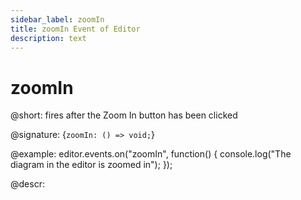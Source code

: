 ```yaml
---
sidebar_label: zoomIn
title: zoomIn Event of Editor
description: text
---
```


# zoomIn

@short: fires after the Zoom In button has been clicked

@signature: {`zoomIn: () => void;`}

@example:
editor.events.on("zoomIn", function() {
    console.log("The diagram in the editor is zoomed in");
});

@descr:
